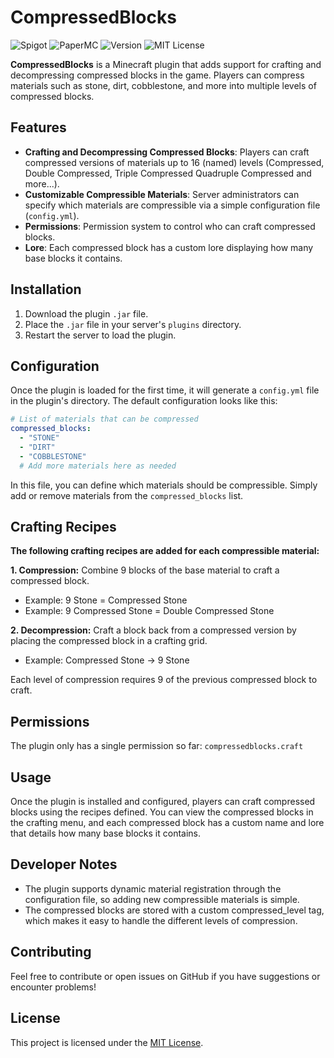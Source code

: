 
# CompressedBlocks
![Spigot](https://img.shields.io/badge/Spigot-1.21--1.21.4-yellow.svg)
![PaperMC](https://img.shields.io/badge/PaperMC-1.21--1.21.4-blue.svg)
![Version](https://img.shields.io/badge/Version-0.1.0-gray.svg)
![MIT License](https://img.shields.io/badge/License-MIT-green.svg)

**CompressedBlocks** is a Minecraft plugin that adds support for crafting and decompressing compressed blocks in the game. Players can compress materials such as stone, dirt, cobblestone, and more into multiple levels of compressed blocks.




## Features
- **Crafting and Decompressing Compressed Blocks**: Players can craft compressed versions of materials up to 16 (named) levels (Compressed, Double Compressed, Triple Compressed Quadruple Compressed and more...).
- **Customizable Compressible Materials**: Server administrators can specify which materials are compressible via a simple configuration file (`config.yml`).
- **Permissions**: Permission system to control who can craft compressed blocks.
- **Lore**: Each compressed block has a custom lore displaying how many base blocks it contains. 

## Installation

1. Download the plugin `.jar` file.
2. Place the `.jar` file in your server's `plugins` directory.
3. Restart the server to load the plugin.
    
## Configuration

Once the plugin is loaded for the first time, it will generate a `config.yml` file in the plugin's directory. The default configuration looks like this:

```yaml
# List of materials that can be compressed
compressed_blocks:
  - "STONE"
  - "DIRT"
  - "COBBLESTONE"
  # Add more materials here as needed
  ````

In this file, you can define which materials should be compressible. Simply add or remove materials from the `compressed_blocks` list.
## Crafting Recipes

**The following crafting recipes are added for each compressible material:**

**1. Compression:** Combine 9 blocks of the base material to craft a compressed block.

- Example: 9 Stone = Compressed Stone
- Example: 9 Compressed Stone = Double Compressed Stone

**2. Decompression:** Craft a block back from a compressed version by placing the compressed block in a crafting grid.

- Example: Compressed Stone → 9 Stone

Each level of compression requires 9 of the previous compressed block to craft.
## Permissions

The plugin only has a single permission so far:
`compressedblocks.craft`

## Usage

Once the plugin is installed and configured, players can craft compressed blocks using the recipes defined. You can view the compressed blocks in the crafting menu, and each compressed block has a custom name and lore that details how many base blocks it contains.


## Developer Notes

- The plugin supports dynamic material registration through the configuration file, so adding new compressible materials is simple.
- The compressed blocks are stored with a custom compressed_level tag, which makes it easy to handle the different levels of compression.
## Contributing

Feel free to contribute or open issues on GitHub if you have suggestions or encounter problems!


## License

This project is licensed under the [MIT License](LICENSE).

